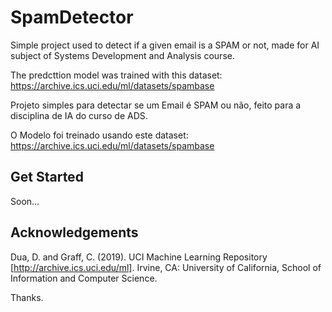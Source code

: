 # SpamDetector
Simple project used to detect if a given email is a SPAM or not, made for AI subject of Systems Development and Analysis course.

The predcttion model was trained with this dataset:
https://archive.ics.uci.edu/ml/datasets/spambase

Projeto simples para detectar se um Email é SPAM ou não, feito para a disciplina de IA do curso de ADS.

O Modelo foi treinado usando este dataset:
https://archive.ics.uci.edu/ml/datasets/spambase


## Get Started
Soon...

## Acknowledgements

Dua, D. and Graff, C. (2019). UCI Machine Learning Repository [http://archive.ics.uci.edu/ml]. Irvine, CA: University of California, School of Information and Computer Science. 

Thanks.